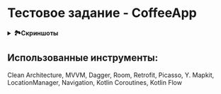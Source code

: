 # Тестовое задание - CoffeeApp

<details>
  <summary><b>🏞️Скриншоты</b></summary>
    <p align="center">
      <img width="30%" height="30%" src="https://github.com/lavdev4/CoffeeApp/assets/103329075/d6cb09cb-be7e-4120-adae-50b2d67c41d3">
    </p>
    <p align="center">
      <img width="30%" height="30%" src="https://github.com/lavdev4/CoffeeApp/assets/103329075/894cc58a-5f55-42cb-b821-1498f4517cb4">
    </p>
    <p align="center">
      <img width="30%" height="30%" src="https://github.com/lavdev4/CoffeeApp/assets/103329075/fd5cf0ec-c80f-495c-9940-8b0064b6cef1">
    </p>
    <p align="center">
      <img width="30%" height="30%" src="https://github.com/lavdev4/CoffeeApp/assets/103329075/316285d5-14af-4707-b182-3ddf95d462bc">
    </p>
    <p align="center">
      <img width="30%" height="30%" src="https://github.com/lavdev4/CoffeeApp/assets/103329075/3df01fe6-dfcd-448b-a533-6320682fd77b">
    </p>
    <p align="center">
      <img width="30%" height="30%" src="https://github.com/lavdev4/CoffeeApp/assets/103329075/7890c41b-e196-4cdc-86c9-65a7662d9f41">
    </p>
</details>

## Использованные инструменты:
Clean Architecture, MVVM, Dagger, Room, Retrofit, Picasso, Y. Mapkit, LocationManager, Navigation, Kotlin Coroutines, Kotlin Flow
